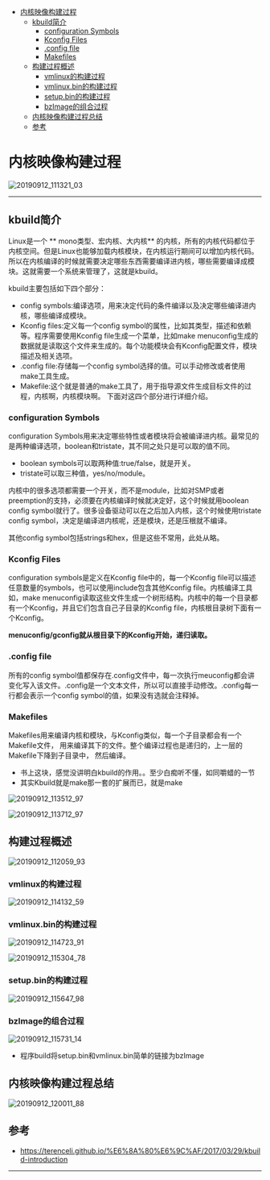 <!-- MDTOC maxdepth:6 firsth1:1 numbering:0 flatten:0 bullets:1 updateOnSave:1 -->

- [内核映像构建过程](#内核映像构建过程)   
   - [kbuild简介](#kbuild简介)   
      - [configuration Symbols](#configuration-symbols)   
      - [Kconfig Files](#kconfig-files)   
      - [.config file](#config-file)   
      - [Makefiles](#makefiles)   
   - [构建过程概述](#构建过程概述)   
      - [vmlinux的构建过程](#vmlinux的构建过程)   
      - [vmlinux.bin的构建过程](#vmlinuxbin的构建过程)   
      - [setup.bin的构建过程](#setupbin的构建过程)   
      - [bzImage的组合过程](#bzimage的组合过程)   
   - [内核映像构建过程总结](#内核映像构建过程总结)   
   - [参考](#参考)   

<!-- /MDTOC -->
# 内核映像构建过程

![20190912_111321_03](image/20190912_111321_03.png)

---

## kbuild简介

Linux是一个 ** mono类型、宏内核、大内核** 的内核，所有的内核代码都位于内核空间。但是Linux也能够加载内核模块，在内核运行期间可以增加内核代码。所以在内核编译的时候就需要决定哪些东西需要编译进内核，哪些需要编译成模块。这就需要一个系统来管理了，这就是kbuild。

kbuild主要包括如下四个部分：

* config symbols:编译选项，用来决定代码的条件编译以及决定哪些编译进内核，哪些编译成模块。
* Kconfig files:定义每一个config symbol的属性，比如其类型，描述和依赖等。程序需要使用Kconfig file生成一个菜单，比如make menuconfig生成的数据就是读取这个文件来生成的。每个功能模块会有Kconfig配置文件，模块描述及相关选项。
* .config file:存储每一个config symbol选择的值。可以手动修改或者使用make工具生成。
* Makefile:这个就是普通的make工具了，用于指导源文件生成目标文件的过程，内核啊，内核模块啊。
下面对这四个部分进行详细介绍。


### configuration Symbols

configuration Symbols用来决定哪些特性或者模块将会被编译进内核。最常见的是两种编译选项，boolean和tristate，其不同之处只是可以取的值不同。

* boolean symbols可以取两种值:true/false，就是开关。
* tristate可以取三种值，yes/no/module。

内核中的很多选项都需要一个开关，而不是module，比如对SMP或者preemption的支持，必须要在内核编译时候就决定好，这个时候就用boolean config symbol就行了。很多设备驱动可以在之后加入内核，这个时候使用tristate config symbol，决定是编译进内核呢，还是模块，还是压根就不编译。

其他config symbol包括strings和hex，但是这些不常用，此处从略。

### Kconfig Files

configuration symbols是定义在Kconfig file中的，每一个Kconfig file可以描述任意数量的symbols，也可以使用include包含其他Kconfig file。内核编译工具如，make menuconfig读取这些文件生成一个树形结构。内核中的每一个目录都有一个Kconfig，并且它们包含自己子目录的Kconfig file，内核根目录树下面有一个Kconfig。

**menuconfig/gconfig就从根目录下的Kconfig开始，递归读取。**

### .config file
所有的config symbol值都保存在.config文件中，每一次执行meuconfig都会讲变化写入该文件。.config是一个文本文件，所以可以直接手动修改。.config每一行都会表示一个config symbol的值，如果没有选就会注释掉。

### Makefiles
Makefiles用来编译内核和模块，与Kconfig类似，每一个子目录都会有一个Makefile文件， 用来编译其下的文件。整个编译过程也是递归的，上一层的Makefile下降到子目录中， 然后编译。


* 书上这块，感觉没讲明白kbuild的作用。。至少白痴听不懂，如同嚼蜡的一节
* 其实Kbuild就是make那一套的扩展而已，就是make

![20190912_113512_97](image/20190912_113512_97.png)

![20190912_113712_97](image/20190912_113712_97.png)

## 构建过程概述

![20190912_112059_93](image/20190912_112059_93.png)


### vmlinux的构建过程

![20190912_114132_59](image/20190912_114132_59.png)

### vmlinux.bin的构建过程


![20190912_114723_91](image/20190912_114723_91.png)

![20190912_115304_78](image/20190912_115304_78.png)

### setup.bin的构建过程

![20190912_115647_98](image/20190912_115647_98.png)

### bzImage的组合过程

![20190912_115731_14](image/20190912_115731_14.png)

* 程序build将setup.bin和vmlinux.bin简单的链接为bzImage

## 内核映像构建过程总结

![20190912_120011_88](image/20190912_120011_88.png)

## 参考

* <https://terenceli.github.io/%E6%8A%80%E6%9C%AF/2017/03/29/kbuild-introduction>

---
